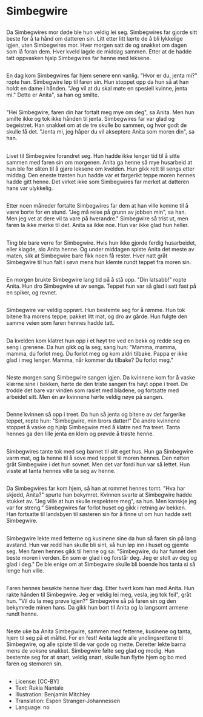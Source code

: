 # Simbegwire

##
Da Simbegwires mor døde ble hun veldig lei seg. Simbegwires far gjorde sitt beste for å ta hånd om datteren sin. Litt etter litt lærte de å bli lykkelige igjen, uten Simbegwires mor. Hver morgen satt de og snakket om dagen som lå foran dem. Hver kveld lagde de middag sammen. Etter at de hadde tatt oppvasken hjalp Simbegwires far henne med leksene.

##
En dag kom Simbegwires far hjem senere enn vanlig. "Hvor er du, jenta mi?" ropte han. Simbegwire løp til faren sin. Hun stoppet opp da hun så at han holdt en dame i hånden. "Jeg vil at du skal møte en spesiell kvinne, jenta mi." Dette er Anita", sa han og smilte.

##
"Hei Simbegwire, faren din har fortalt meg mye om deg", sa Anita. Men hun smilte ikke og tok ikke hånden til jenta. Simbegwires far var glad og begeistret. Han snakket om at de tre skulle bo sammen, og hvor godt de skulle få det. "Jenta mi, jeg håper du vil akseptere Anita som moren din", sa han.

##
Livet til Simbegwire forandret seg. Hun hadde ikke lenger tid til å sitte sammen med faren sin om morgenen. Anita ga henne så mye husarbeid at hun ble for sliten til å gjøre leksene om kvelden. Hun gikk rett til sengs etter middag. Den eneste trøsten hun hadde var et fargerikt teppe moren hennes hadde gitt henne. Det virket ikke som Simbegwires far merket at datteren hans var ulykkelig.

##
Etter noen måneder fortalte Simbegwires far dem at han ville komme til å være borte for en stund. "Jeg må reise på grunn av jobben min", sa han. Men jeg vet at dere vil ta vare på hverandre." Simbegwire så trist ut, men faren la ikke merke til det. Anita sa ikke noe. Hun var ikke glad hun heller.

##
Ting ble bare verre for Simbegwire. Hvis hun ikke gjorde ferdig husarbeidet, eller klagde, slo Anita henne. Og under middagen spiste Anita det meste av maten, slik at Simbegwire bare fikk noen få rester. Hver natt gråt Simbegwire til hun falt i søvn mens hun klemte rundt teppet fra moren sin.

##
En morgen brukte Simbegwire lang tid på å stå opp. "Din latsabb!" ropte Anita. Hun dro Simbegwire ut av senga. Teppet hun var så glad i satt fast på en spiker, og revnet.

##
Simbegwire var veldig opprørt. Hun bestemte seg for å rømme. Hun tok bitene fra morens teppe, pakket litt mat, og dro av 
gårde. Hun fulgte den samme veien som faren hennes hadde tatt.

##
Da kvelden kom klatret hun opp i et høyt tre ved en bekk og redde seg en seng i grenene. Da hun gikk og la seg, sang hun: "Mamma, mamma, mamma, du forlot meg. Du forlot meg og kom aldri tilbake. Pappa er ikke glad i meg lenger. Mamma, når kommer du tilbake? Du forlot meg."

##
Neste morgen sang Simbegwire sangen igjen. Da kvinnene kom for å vaske klærne sine i bekken, hørte de den triste sangen fra høyt oppe i treet. De trodde det bare var vinden som raslet med bladene, og fortsatte med arbeidet sitt. Men én av kvinnene hørte veldig nøye på sangen.

##
Denne kvinnen så opp i treet. Da hun så jenta og bitene av det fargerike teppet, ropte hun: "Simbegwire, min brors datter!" De andre kvinnene stoppet å vaske og hjalp Simbegwire med å klatre ned fra treet. Tanta hennes ga den lille jenta en klem og prøvde å trøste henne.

##
Simbegwires tante tok med seg barnet til sitt eget hus. Hun ga Simbegwire varm mat, og la henne til å sove med teppet til moren hennes. Den natten gråt Simbegwire i det hun sovnet. Men det var fordi hun var så lettet. Hun visste at tanta hennes ville ta seg av henne.

##
Da Simbegwires far kom hjem, så han at rommet hennes tomt. "Hva har skjedd, Anita?" spurte han bekymret. Kvinnen svarte at Simbegwire hadde stukket av. "Jeg ville at hun skulle respektere meg", sa hun. Men kanskje jeg var for streng." Simbegwires far forlot huset og gikk i retning av bekken. Han fortsatte til landsbyen til søsteren sin for å finne ut om hun hadde sett Simbegwire.

##
Simbegwire lekte med fetterne og kusinene sine da hun så faren sin på lang avstand. Hun var redd han skulle bli sint, så hun løp inn i huset og gjemte seg. Men faren hennes gikk til henne og sa: "Simbegwire, du har funnet den beste moren i verden. En som er glad i og forstår deg. Jeg er stolt av deg og glad i deg." De ble enige om at Simbegwire skulle bli boende hos tanta si så lenge hun ville.

##
Faren hennes besøkte henne hver dag. Etter hvert kom han med Anita. Hun rakte hånden til Simbegwire. Jeg er veldig lei meg, vesla, jeg tok feil", gråt hun. "Vil du la meg prøve igjen?" Simbegwire så på faren sin og den bekymrede minen hans. Da gikk hun bort til Anita og la langsomt armene rundt henne.

##
Neste uke ba Anita Simbegwire, sammen med fetterne, kusinene og tanta, hjem til seg på et måltid. For en fest! Anita lagde alle yndlingsrettene til Simbegwire, og alle spiste til de var gode og mette. Deretter lekte barna mens de voksne snakket. Simbegwire følte seg glad og modig. Hun bestemte seg for at snart, veldig snart, skulle hun flytte hjem og bo med faren og stemoren sin.

##
* License: [CC-BY]
* Text: Rukia Nantale
* Illustration: Benjamin Mitchley
* Translation: Espen Stranger-Johannessen
* Language: no
